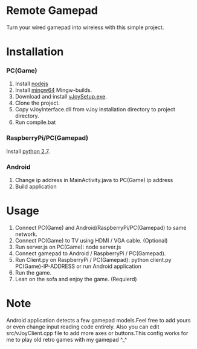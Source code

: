 # Remote Gamepad

Turn your wired gamepad into wireless with this simple project.

# Installation

### PC(Game)
1. Install [nodejs](https://nodejs.org/en/)
2. Install [mingw64](http://mingw-w64.org/doku.php/download) Mingw-builds.
3. Download and install [vJoySetup.exe](https://sourceforge.net/projects/vjoystick/files/).
4. Clone the project.
5. Copy vJoyInterface.dll from vJoy installation directory to project directory.
6. Run compile.bat

### RaspberryPi/PC(Gamepad)
Install [python 2.7](https://www.python.org/).

### Android
1. Change ip address in MainActivity.java to PC(Game) ip address
2. Build application

# Usage
1. Connect PC(Game) and Android/RaspberryPi/PC(Gamepad) to same network.
2. Connect PC(Game) to TV using HDMI / VGA cable. (Optional)
3. Run server.js on PC(Game): node server.js
4. Connect gamepad to Android / RaspberryPi / PC(Gamepad).
5. Run Client.py on RaspberryPi / PC(Gamepad): python client.py PC(Game)-IP-ADDRESS or run Android application
6. Run the game.
7. Lean on the sofa and enjoy the game. (Requierd)

# Note
Android application detects a few gamepad models.Feel free to add yours or even change input reading code entirely.
Also you can edit src/vJoyClient.cpp file to add more axes or buttons.This config works for me to play old retro games with my gamepad ^_^
